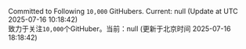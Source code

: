 Committed to Following `10,000` GitHubers. Current: <!-- FOLLOWING_COUNT -->null<!-- FOLLOWING_COUNT --> (Update at UTC <!-- LAST_UPDATED -->2025-07-16 10:18:42<!-- LAST_UPDATED -->)<br>
致力于关注`10,000`个GitHuber。当前：<!-- FOLLOWING_COUNT -->null<!-- FOLLOWING_COUNT --> (更新于北京时间 <!-- LAST_UPDATED_CST -->2025-07-16 18:18:42<!-- LAST_UPDATED_CST -->)
